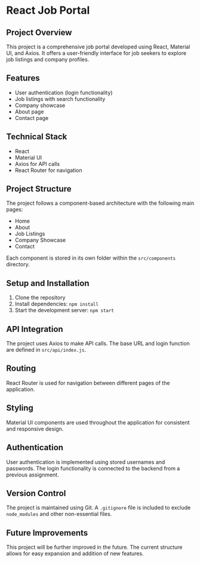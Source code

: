 # React Job Portal

## Project Overview

This project is a comprehensive job portal developed using React, Material UI, and Axios. It offers a user-friendly interface for job seekers to explore job listings and company profiles.

## Features

- User authentication (login functionality)
- Job listings with search functionality
- Company showcase
- About page
- Contact page

## Technical Stack

- React
- Material UI
- Axios for API calls
- React Router for navigation

## Project Structure

The project follows a component-based architecture with the following main pages:

- Home
- About
- Job Listings
- Company Showcase
- Contact

Each component is stored in its own folder within the `src/components` directory.

## Setup and Installation

1. Clone the repository
2. Install dependencies: `npm install`
3. Start the development server: `npm start`

## API Integration

The project uses Axios to make API calls. The base URL and login function are defined in `src/api/index.js`.

## Routing

React Router is used for navigation between different pages of the application.

## Styling

Material UI components are used throughout the application for consistent and responsive design.

## Authentication

User authentication is implemented using stored usernames and passwords. The login functionality is connected to the backend from a previous assignment.

## Version Control

The project is maintained using Git. A `.gitignore` file is included to exclude `node_modules` and other non-essential files.

## Future Improvements

This project will be further improved in the future. The current structure allows for easy expansion and addition of new features.
